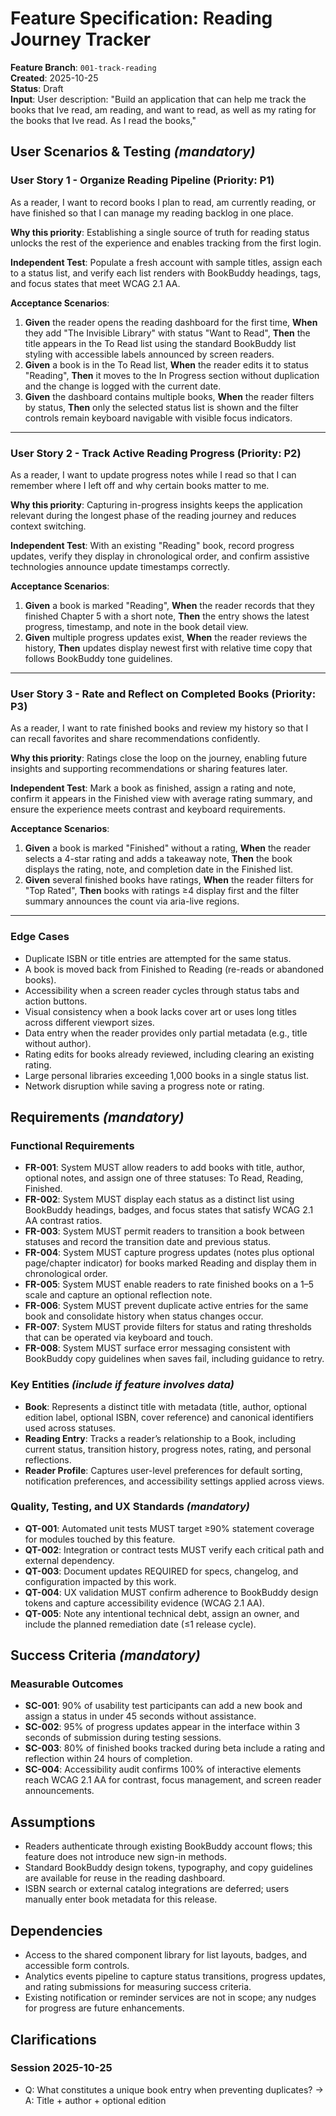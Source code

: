 # Feature Specification: Reading Journey Tracker

**Feature Branch**: `001-track-reading`  
**Created**: 2025-10-25  
**Status**: Draft  
**Input**: User description: "Build an application that can help me track the books that Ive read, am reading, and want to read, as well as my rating for the books that Ive read. As I read the books,"

## User Scenarios & Testing *(mandatory)*

### User Story 1 - Organize Reading Pipeline (Priority: P1)

As a reader, I want to record books I plan to read, am currently reading, or have finished so that I can manage my reading backlog in one place.

**Why this priority**: Establishing a single source of truth for reading status unlocks the rest of the experience and enables tracking from the first login.

**Independent Test**: Populate a fresh account with sample titles, assign each to a status list, and verify each list renders with BookBuddy headings, tags, and focus states that meet WCAG 2.1 AA.

**Acceptance Scenarios**:

1. **Given** the reader opens the reading dashboard for the first time, **When** they add "The Invisible Library" with status "Want to Read", **Then** the title appears in the To Read list using the standard BookBuddy list styling with accessible labels announced by screen readers.
2. **Given** a book is in the To Read list, **When** the reader edits it to status "Reading", **Then** it moves to the In Progress section without duplication and the change is logged with the current date.
3. **Given** the dashboard contains multiple books, **When** the reader filters by status, **Then** only the selected status list is shown and the filter controls remain keyboard navigable with visible focus indicators.

---

### User Story 2 - Track Active Reading Progress (Priority: P2)

As a reader, I want to update progress notes while I read so that I can remember where I left off and why certain books matter to me.

**Why this priority**: Capturing in-progress insights keeps the application relevant during the longest phase of the reading journey and reduces context switching.

**Independent Test**: With an existing "Reading" book, record progress updates, verify they display in chronological order, and confirm assistive technologies announce update timestamps correctly.

**Acceptance Scenarios**:

1. **Given** a book is marked "Reading", **When** the reader records that they finished Chapter 5 with a short note, **Then** the entry shows the latest progress, timestamp, and note in the book detail view.
2. **Given** multiple progress updates exist, **When** the reader reviews the history, **Then** updates display newest first with relative time copy that follows BookBuddy tone guidelines.

---

### User Story 3 - Rate and Reflect on Completed Books (Priority: P3)

As a reader, I want to rate finished books and review my history so that I can recall favorites and share recommendations confidently.

**Why this priority**: Ratings close the loop on the journey, enabling future insights and supporting recommendations or sharing features later.

**Independent Test**: Mark a book as finished, assign a rating and note, confirm it appears in the Finished view with average rating summary, and ensure the experience meets contrast and keyboard requirements.

**Acceptance Scenarios**:

1. **Given** a book is marked "Finished" without a rating, **When** the reader selects a 4-star rating and adds a takeaway note, **Then** the book displays the rating, note, and completion date in the Finished list.
2. **Given** several finished books have ratings, **When** the reader filters for "Top Rated", **Then** books with ratings ≥4 display first and the filter summary announces the count via aria-live regions.

---

### Edge Cases

- Duplicate ISBN or title entries are attempted for the same status.
- A book is moved back from Finished to Reading (re-reads or abandoned books).
- Accessibility when a screen reader cycles through status tabs and action buttons.
- Visual consistency when a book lacks cover art or uses long titles across different viewport sizes.
- Data entry when the reader provides only partial metadata (e.g., title without author).
- Rating edits for books already reviewed, including clearing an existing rating.
- Large personal libraries exceeding 1,000 books in a single status list.
- Network disruption while saving a progress note or rating.

## Requirements *(mandatory)*

### Functional Requirements

- **FR-001**: System MUST allow readers to add books with title, author, optional notes, and assign one of three statuses: To Read, Reading, Finished.
- **FR-002**: System MUST display each status as a distinct list using BookBuddy headings, badges, and focus states that satisfy WCAG 2.1 AA contrast ratios.
- **FR-003**: System MUST permit readers to transition a book between statuses and record the transition date and previous status.
- **FR-004**: System MUST capture progress updates (notes plus optional page/chapter indicator) for books marked Reading and display them in chronological order.
- **FR-005**: System MUST enable readers to rate finished books on a 1–5 scale and capture an optional reflection note.
- **FR-006**: System MUST prevent duplicate active entries for the same book and consolidate history when status changes occur.
- **FR-007**: System MUST provide filters for status and rating thresholds that can be operated via keyboard and touch.
- **FR-008**: System MUST surface error messaging consistent with BookBuddy copy guidelines when saves fail, including guidance to retry.

### Key Entities *(include if feature involves data)*

- **Book**: Represents a distinct title with metadata (title, author, optional edition label, optional ISBN, cover reference) and canonical identifiers used across statuses.
- **Reading Entry**: Tracks a reader’s relationship to a Book, including current status, transition history, progress notes, rating, and personal reflections.
- **Reader Profile**: Captures user-level preferences for default sorting, notification preferences, and accessibility settings applied across views.

### Quality, Testing, and UX Standards *(mandatory)*

- **QT-001**: Automated unit tests MUST target ≥90% statement coverage for modules touched by this feature.
- **QT-002**: Integration or contract tests MUST verify each critical path and external dependency.
- **QT-003**: Document updates REQUIRED for specs, changelog, and configuration impacted by this work.
- **QT-004**: UX validation MUST confirm adherence to BookBuddy design tokens and capture accessibility evidence (WCAG 2.1 AA).
- **QT-005**: Note any intentional technical debt, assign an owner, and include the planned remediation date (≤1 release cycle).

## Success Criteria *(mandatory)*

### Measurable Outcomes

- **SC-001**: 90% of usability test participants can add a new book and assign a status in under 45 seconds without assistance.
- **SC-002**: 95% of progress updates appear in the interface within 3 seconds of submission during testing sessions.
- **SC-003**: 80% of finished books tracked during beta include a rating and reflection within 24 hours of completion.
- **SC-004**: Accessibility audit confirms 100% of interactive elements reach WCAG 2.1 AA for contrast, focus management, and screen reader announcements.

## Assumptions

- Readers authenticate through existing BookBuddy account flows; this feature does not introduce new sign-in methods.
- Standard BookBuddy design tokens, typography, and copy guidelines are available for reuse in the reading dashboard.
- ISBN search or external catalog integrations are deferred; users manually enter book metadata for this release.

## Dependencies

- Access to the shared component library for list layouts, badges, and accessible form controls.
- Analytics events pipeline to capture status transitions, progress updates, and rating submissions for measuring success criteria.
- Existing notification or reminder services are not in scope; any nudges for progress are future enhancements.

## Clarifications

### Session 2025-10-25

- Q: What constitutes a unique book entry when preventing duplicates? → A: Title + author + optional edition
